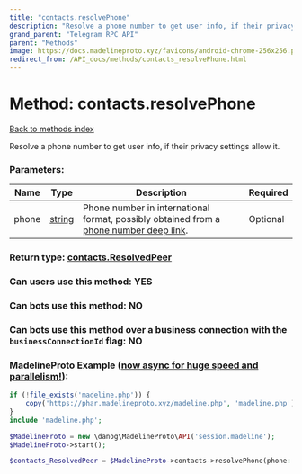 ```yaml
---
title: "contacts.resolvePhone"
description: "Resolve a phone number to get user info, if their privacy settings allow it."
grand_parent: "Telegram RPC API"
parent: "Methods"
image: https://docs.madelineproto.xyz/favicons/android-chrome-256x256.png
redirect_from: /API_docs/methods/contacts_resolvePhone.html
---
```

# Method: contacts.resolvePhone
[Back to methods index](index.html)



Resolve a phone number to get user info, if their privacy settings allow it.

### Parameters:

| Name     |    Type       | Description | Required |
|----------|---------------|-------------|----------|
|phone|[string](/API_docs/types/string.html) | Phone number in international format, possibly obtained from a [phone number deep link](https://core.telegram.org/api/links#phone-number-links). | Optional|


### Return type: [contacts.ResolvedPeer](/API_docs/types/contacts.ResolvedPeer.html)

### Can users use this method: **YES**


### Can bots use this method: **NO**


### Can bots use this method over a business connection with the `businessConnectionId` flag: **NO**


### MadelineProto Example ([now async for huge speed and parallelism!](https://docs.madelineproto.xyz/docs/ASYNC.html)):


```php
if (!file_exists('madeline.php')) {
    copy('https://phar.madelineproto.xyz/madeline.php', 'madeline.php');
}
include 'madeline.php';

$MadelineProto = new \danog\MadelineProto\API('session.madeline');
$MadelineProto->start();

$contacts_ResolvedPeer = $MadelineProto->contacts->resolvePhone(phone: 'string', );
```


